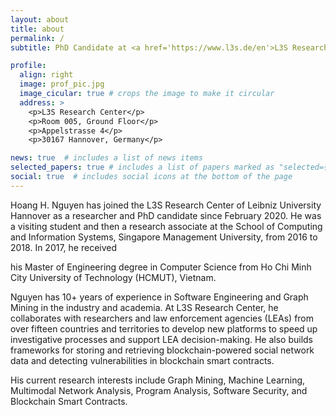 ```yaml
---
layout: about
title: about
permalink: /
subtitle: PhD Candidate at <a href='https://www.l3s.de/en'>L3S Research Center, Leibniz University Hannover</a>.

profile:
  align: right
  image: prof_pic.jpg
  image_cicular: true # crops the image to make it circular
  address: >
    <p>L3S Research Center</p>
    <p>Room 005, Ground Floor</p>
    <p>Appelstrasse 4</p>
    <p>30167 Hannover, Germany</p>

news: true  # includes a list of news items
selected_papers: true # includes a list of papers marked as "selected={true}"
social: true  # includes social icons at the bottom of the page
---
```


Hoang H. Nguyen has joined the L3S Research Center of Leibniz University Hannover as a researcher and PhD candidate since February 2020. He was a visiting student and then a research associate at the School of Computing and Information Systems, Singapore Management University, from 2016 to 2018. In 2017, he received 
<!-- his Bachelor of Science degree in Electronics and Telecommunications from Ho Chi Minh City University of Science (HCMUS), Vietnam, in 2013, and  -->
his Master of Engineering degree in Computer Science from Ho Chi Minh City University of Technology (HCMUT), Vietnam.

Nguyen has 10+ years of experience in Software Engineering and Graph Mining in the industry and academia. At L3S Research Center, he collaborates with researchers and law enforcement agencies (LEAs) from over fifteen countries and territories to develop new platforms to speed up investigative processes and support LEA decision-making. He also builds frameworks for storing and retrieving blockchain-powered social network data and detecting vulnerabilities in blockchain smart contracts. 

His current research interests include Graph Mining, Machine Learning, Multimodal Network Analysis, Program Analysis, Software Security, and Blockchain Smart Contracts.
